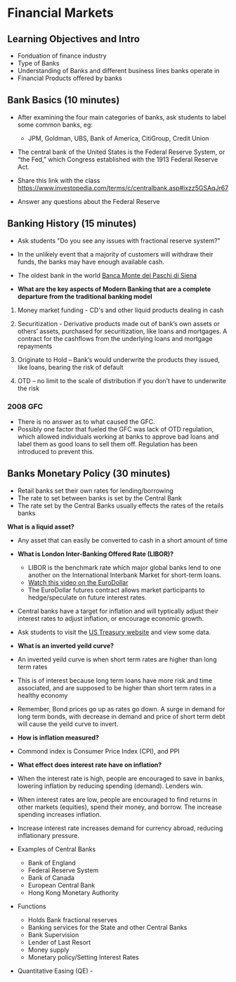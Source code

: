 # Financial Markets

## Learning Objectives and Intro
- Fonduation of finance industry
- Type of Banks
- Understanding of Banks and different business lines banks operate in
- Financial Products offered by banks


## Bank Basics (10 minutes)

* After examining the four main categories of banks, ask students to label some common banks, eg:
  - JPM, Goldman, UBS, Bank of America, CitiGroup, Credit Union

* The central bank of the United States is the Federal Reserve System, or “the Fed,” which Congress established with the 1913 Federal Reserve Act.

* Share this link with the class https://www.investopedia.com/terms/c/centralbank.asp#ixzz5GSAqJr67 

* Answer any questions about the Federal Reserve 

## Banking History (15 minutes)

* Ask students "Do you see any issues with fractional reserve system?"
- In the unlikely event that a majority of customers will withdraw their funds, the banks may have enough available cash.

- The oldest bank in the world [Banca Monte dei Paschi di Siena](https://en.wikipedia.org/wiki/Banca_Monte_dei_Paschi_di_Siena)



- **What are the key aspects of Modern Banking that are a complete departure from the traditional banking model**

1. Money market funding - CD's and other liquid products dealing in cash

2. Securitization - Derivative products made out of bank’s own assets or others’ assets, purchased for securitization, like loans and mortgages. A contract for the cashflows from the underlying loans and mortgage repayments

3. Originate to Hold – Bank’s would underwrite the products they issued, like loans, bearing the risk of default 

4. OTD – no limit to the scale of distribution if you don’t have to underwrite the risk

### 2008 GFC

- There is no answer as to what caused the GFC.
- Possibly one factor that fueled the GFC was lack of OTD regulation, which allowed individuals working at banks to approve bad loans and label them as good loans to sell them off. Regulation has been introduced to prevent this. 


## Banks Monetary Policy (30 minutes)

- Retail banks set their own rates for lending/borrowing
- The rate to set between banks is set by the Central Bank
- The rate set by the Central Banks usually effects the rates of the retails banks

**What is a liquid asset?**
- Any asset that can easily be converted to cash in a short amount of time

- **What is London Inter-Banking Offered Rate (LIBOR)?**
  - LIBOR is the benchmark rate which major global banks lend to one another on the International Interbank Market for short-term loans.
  - [Watch this video on the EuroDollar](https://www.cmegroup.com/education/courses/understanding-stir-futures/what-is-libor-what-is-eurodollar.html)
  - The EuroDollar futures contract allows market participants to hedge/speculate on future interest rates.

- Central banks have a target for inflation and will typtically adjust their interest rates to adjust inflation, or encourage economic growth.

- Ask students to visit the [US Treasury website](https://home.treasury.gov/resource-center/data-chart-center/interest-rates/TextView?type=daily_treasury_yield_curve&field_tdr_date_value_month=202203) and view some data.

- **What is an inverted yeild curve?**
- An inverted yeild curve is when short term rates are higher than long term rates
- This is of interest because long term loans have more risk and time associated, and are supposed to be higher than short term rates in a healthy economy
- Remember, Bond prices go up as rates go down. A surge in demand for long term bonds, with decrease in demand and price of short term debt will cause the yeild curve to invert.

- **How is inflation measured?**
- Commond index is Consumer Price Index (CPI), and PPI

- **What effect does interest rate have on inflation?**
- When the interest rate is high, people are encouraged to save in banks, lowering inflation by reducing spending (demand). Lenders win.
- When interest rates are low, people are encouraged to find returns in other markets (equities), spend their money, and borrow. The increase spending increases inflation.
- Increase interest rate increases demand for currency abroad, reducing inflationary pressure.


- Examples of Central Banks 
  - Bank of England
  - Federal Reserve System
  - Bank of Canada
  - European Central Bank
  - Hong Kong Monetary Authority

- Functions
  - Holds Bank fractional reserves 
  - Banking services for the State and other Central Banks
  - Bank Supervision
  - Lender of Last Resort
  - Money supply
  - Monetary policy/Setting Interest Rates

- Quantitative Easing (QE) - 


